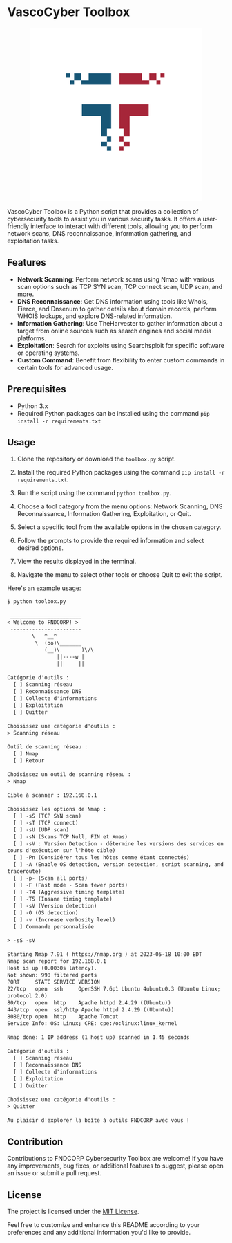# VascoCyber Toolbox

<p align="center"><img src="logo.png" alt="Logo" width="400" height="400"></p>

VascoCyber Toolbox is a Python script that provides a collection of cybersecurity tools to assist you in various security tasks. It offers a user-friendly interface to interact with different tools, allowing you to perform network scans, DNS reconnaissance, information gathering, and exploitation tasks.

## Features

- **Network Scanning**: Perform network scans using Nmap with various scan options such as TCP SYN scan, TCP connect scan, UDP scan, and more.
- **DNS Reconnaissance**: Get DNS information using tools like Whois, Fierce, and Dnsenum to gather details about domain records, perform WHOIS lookups, and explore DNS-related information.
- **Information Gathering**: Use TheHarvester to gather information about a target from online sources such as search engines and social media platforms.
- **Exploitation**: Search for exploits using Searchsploit for specific software or operating systems.
- **Custom Command**: Benefit from flexibility to enter custom commands in certain tools for advanced usage.

## Prerequisites

- Python 3.x
- Required Python packages can be installed using the command `pip install -r requirements.txt`

## Usage

1. Clone the repository or download the `toolbox.py` script.

2. Install the required Python packages using the command `pip install -r requirements.txt`.

3. Run the script using the command `python toolbox.py`.

4. Choose a tool category from the menu options: Network Scanning, DNS Reconnaissance, Information Gathering, Exploitation, or Quit.

5. Select a specific tool from the available options in the chosen category.

6. Follow the prompts to provide the required information and select desired options.

7. View the results displayed in the terminal.

8. Navigate the menu to select other tools or choose Quit to exit the script.

Here's an example usage:

```
$ python toolbox.py

 _______________________
< Welcome to FNDCORP! >
 -----------------------
        \   ^__^
         \  (oo)\_______
            (__)\       )\/\
                ||----w |
                ||     ||

Catégorie d'outils :
  [ ] Scanning réseau
  [ ] Reconnaissance DNS
  [ ] Collecte d'informations
  [ ] Exploitation
  [ ] Quitter

Choisissez une catégorie d'outils :
> Scanning réseau

Outil de scanning réseau :
  [ ] Nmap
  [ ] Retour

Choisissez un outil de scanning réseau :
> Nmap

Cible à scanner : 192.168.0.1

Choisissez les options de Nmap :
  [ ] -sS (TCP SYN scan)
  [ ] -sT (TCP connect)
  [ ] -sU (UDP scan)
  [ ] -sN (Scans TCP Null, FIN et Xmas)
  [ ] -sV : Version Detection - détermine les versions des services en cours d'exécution sur l'hôte cible)
  [ ] -Pn (Considérer tous les hôtes comme étant connectés)
  [ ] -A (Enable OS detection, version detection, script scanning, and traceroute)
  [ ] -p- (Scan all ports)
  [ ] -F (Fast mode - Scan fewer ports)
  [ ] -T4 (Aggressive timing template)
  [ ] -T5 (Insane timing template)
  [ ] -sV (Version detection)
  [ ] -O (OS detection)
  [ ] -v (Increase verbosity level)
  [ ] Commande personnalisée

> -sS -sV

Starting Nmap 7.91 ( https://nmap.org ) at 2023-05-18 10:00 EDT
Nmap scan report for 192.168.0.1
Host is up (0.0030s latency).
Not shown: 998 filtered ports
PORT     STATE SERVICE VERSION
22/tcp   open  ssh     OpenSSH 7.6p1 Ubuntu 4ubuntu0.3 (Ubuntu Linux; protocol 2.0)
80/tcp   open  http    Apache httpd 2.4.29 ((Ubuntu))
443/tcp  open  ssl/http Apache httpd 2.4.29 ((Ubuntu))
8080/tcp open  http    Apache Tomcat
Service Info: OS: Linux; CPE: cpe:/o:linux:linux_kernel

Nmap done: 1 IP address (1 host up) scanned in 1.45 seconds

Catégorie d'outils :
  [ ] Scanning réseau
  [ ] Reconnaissance DNS
  [ ] Collecte d'informations
  [ ] Exploitation
  [ ] Quitter

Choisissez une catégorie d'outils :
> Quitter

Au plaisir d'explorer la boîte à outils FNDCORP avec vous !
```

## Contribution

Contributions to FNDCORP Cybersecurity Toolbox are welcome! If you have any improvements, bug fixes, or additional features to suggest, please open an issue or submit a pull request.

## License

The project is licensed under the [MIT License](LICENSE).

Feel free to customize and enhance this README according to your preferences and any additional information you'd like to provide.
